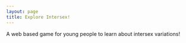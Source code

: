 ```yaml
---
layout: page
title: Explore Intersex!
---
```


A web based game for young people to learn about intersex variations!